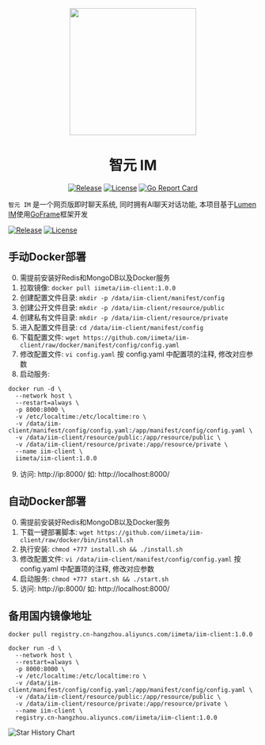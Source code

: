 <div align=center>

<img src="https://iim.ai/public/images/logo.png" width="256"/>

# 智元 IM

[![Release](https://img.shields.io/github/v/release/iimeta/iim-client?color=blue)](https://github.com/iimeta/iim-client/releases)
[![License](https://img.shields.io/static/v1?label=license&message=MIT&color=green)](https://github.com/iimeta/iim-client/main/LICENSE)
[![Go Report Card](https://goreportcard.com/badge/github.com/iimeta/iim-client)](https://goreportcard.com/report/github.com/iimeta/iim-client)

</div>

`智元 IM` 是一个网页版即时聊天系统, 同时拥有AI聊天对话功能, 本项目基于[Lumen IM](https://github.com/gzydong/go-chat)使用[GoFrame](https://github.com/gogf/gf)框架开发

[![Release](https://img.shields.io/static/v1?label=release&message=v1.0.0&color=blue)](https://github.com/iimeta/iim-client/releases)
[![License](https://img.shields.io/static/v1?label=license&message=MIT&color=green)](https://github.com/iimeta/iim-client)

## 手动Docker部署
0. 需提前安装好Redis和MongoDB以及Docker服务
1. 拉取镜像: `docker pull iimeta/iim-client:1.0.0`
2. 创建配置文件目录: `mkdir -p /data/iim-client/manifest/config`
3. 创建公开文件目录: `mkdir -p /data/iim-client/resource/public`
4. 创建私有文件目录: `mkdir -p /data/iim-client/resource/private`
5. 进入配置文件目录: `cd /data/iim-client/manifest/config`
6. 下载配置文件: `wget https://github.com/iimeta/iim-client/raw/docker/manifest/config/config.yaml`
7. 修改配置文件: `vi config.yaml` 按 config.yaml 中配置项的注释, 修改对应参数
8. 启动服务: 
```shell
docker run -d \
  --network host \
  --restart=always \
  -p 8000:8000 \
  -v /etc/localtime:/etc/localtime:ro \
  -v /data/iim-client/manifest/config/config.yaml:/app/manifest/config/config.yaml \
  -v /data/iim-client/resource/public:/app/resource/public \
  -v /data/iim-client/resource/private:/app/resource/private \
  --name iim-client \
  iimeta/iim-client:1.0.0
```
9. 访问: http://ip:8000/ 如: http://localhost:8000/

## 自动Docker部署
0. 需提前安装好Redis和MongoDB以及Docker服务
1. 下载一键部署脚本: `wget https://github.com/iimeta/iim-client/raw/docker/bin/install.sh`
2. 执行安装: `chmod +777 install.sh && ./install.sh`
3. 修改配置文件: `vi /data/iim-client/manifest/config/config.yaml` 按 config.yaml 中配置项的注释, 修改对应参数
4. 启动服务: `chmod +777 start.sh && ./start.sh`
5. 访问: http://ip:8000/ 如: http://localhost:8000/

## 备用国内镜像地址
```shell
docker pull registry.cn-hangzhou.aliyuncs.com/iimeta/iim-client:1.0.0
```
```shell
docker run -d \
  --network host \
  --restart=always \
  -p 8000:8000 \
  -v /etc/localtime:/etc/localtime:ro \
  -v /data/iim-client/manifest/config/config.yaml:/app/manifest/config/config.yaml \
  -v /data/iim-client/resource/public:/app/resource/public \
  -v /data/iim-client/resource/private:/app/resource/private \
  --name iim-client \
  registry.cn-hangzhou.aliyuncs.com/iimeta/iim-client:1.0.0
```


![Star History Chart](https://api.star-history.com/svg?repos=iimeta/iim-client&type=Date)
